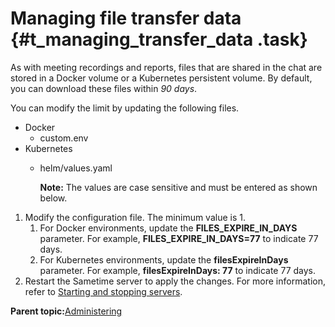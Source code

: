 # Managing file transfer data {#t_managing_transfer_data .task}

As with meeting recordings and reports, files that are shared in the chat are stored in a Docker volume or a Kubernetes persistent volume. By default, you can download these files within *90 days*.

You can modify the limit by updating the following files.

-   Docker
    -   custom.env
-   Kubernetes
    -   helm/values.yaml

        **Note:** The values are case sensitive and must be entered as shown below.


1.  Modify the configuration file. The minimum value is 1.
    1.  For Docker environments, update the **FILES\_EXPIRE\_IN\_DAYS** parameter. For example, **FILES\_EXPIRE\_IN\_DAYS=77** to indicate 77 days.
    2.  For Kubernetes environments, update the **filesExpireInDays** parameter. For example, **filesExpireInDays: 77** to indicate 77 days.
2.  Restart the Sametime server to apply the changes. For more information, refer to [Starting and stopping servers](https://help.hcltechsw.com/sametime/12/admin/starting_and_stopping_servers.html).

**Parent topic:**[Administering](administering.md)

